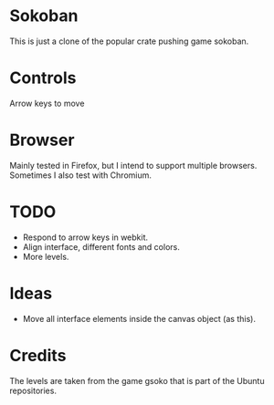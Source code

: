 # Sokoban
This is just a clone of the popular crate pushing game sokoban.

# Controls
Arrow keys to move

# Browser
Mainly tested in Firefox, but I intend to support multiple browsers. Sometimes I also test with Chromium.

# TODO
* Respond to arrow keys in webkit.
* Align interface, different fonts and colors.
* More levels.

# Ideas
* Move all interface elements inside the canvas object (as this).

# Credits
The levels are taken from the game gsoko that is part of the Ubuntu repositories.







